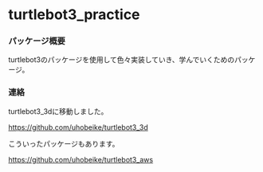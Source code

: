 # turtlebot3_practice

### パッケージ概要
turtlebot3のパッケージを使用して色々実装していき、学んでいくためのパッケージ。

### 連絡
turtlebot3_3dに移動しました。

https://github.com/uhobeike/turtlebot3_3d

こういったパッケージもあります。

https://github.com/uhobeike/turtlebot3_aws


